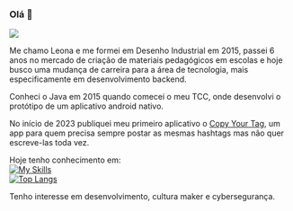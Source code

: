 ### Olá 👋
![](https://komarev.com/ghpvc/?username=leoceschin)

Me chamo Leona e me formei em Desenho Industrial em 2015, passei 6 anos no mercado de criação de materiais pedagógicos em escolas e hoje busco uma mudança de carreira para a área de tecnologia, mais especificamente em desenvolvimento backend. 

Conheci o Java em 2015 quando comecei o meu TCC, onde desenvolvi o protótipo de um aplicativo android nativo. 

No início de 2023 publiquei meu primeiro aplicativo o <a href="https://play.google.com/store/apps/details?id=com.ceschin.copyyourtag&hl=pt_BR&gl=US">Copy Your Tag</a>, um app para quem precisa sempre postar as mesmas hashtags mas não quer escreve-las toda vez.

Hoje tenho conhecimento em:<br>
[![My Skills](https://skillicons.dev/icons?i=js,html,css,java,python,docker)](https://skillicons.dev)
<br>
[![Top Langs](https://github-readme-stats.vercel.app/api/top-langs/?username=leoceschin&layout=donut)](https://github.com/leoceschin/)
<br>

Tenho interesse em desenvolvimento, cultura maker e cybersegurança.
